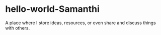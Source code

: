 # hello-world-Samanthi
A place where I store ideas, resources, or even share and discuss things with others.
